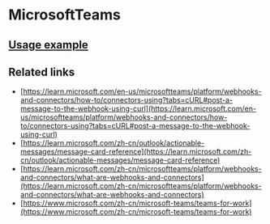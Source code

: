 # MicrosoftTeams

## [Usage example](./../../tests/MicrosoftTeams/ClientTest.php)

## Related links

* [https://learn.microsoft.com/en-us/microsoftteams/platform/webhooks-and-connectors/how-to/connectors-using?tabs=cURL#post-a-message-to-the-webhook-using-curl](https://learn.microsoft.com/en-us/microsoftteams/platform/webhooks-and-connectors/how-to/connectors-using?tabs=cURL#post-a-message-to-the-webhook-using-curl)
* [https://learn.microsoft.com/zh-cn/outlook/actionable-messages/message-card-reference](https://learn.microsoft.com/zh-cn/outlook/actionable-messages/message-card-reference)
* [https://learn.microsoft.com/zh-cn/microsoftteams/platform/webhooks-and-connectors/what-are-webhooks-and-connectors](https://learn.microsoft.com/zh-cn/microsoftteams/platform/webhooks-and-connectors/what-are-webhooks-and-connectors)
* [https://www.microsoft.com/zh-cn/microsoft-teams/teams-for-work](https://www.microsoft.com/zh-cn/microsoft-teams/teams-for-work)
